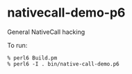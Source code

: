# nativecall-demo-p6
General NativeCall hacking

To run:
```
% perl6 Build.pm
% perl6 -I . bin/native-call-demo.p6
```
